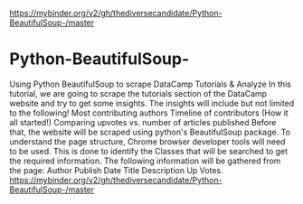 https://mybinder.org/v2/gh/thediversecandidate/Python-BeautifulSoup-/master

# Python-BeautifulSoup-
Using Python BeautifulSoup to scrape DataCamp Tutorials &amp; Analyze  In this tutorial, we are going to scrape the tutorials section of the DataCamp website and try to get some insights. The insights will include but not limited to the following! Most contributing authors Timeline of contributors (How it all started!) Comparing upvotes vs. number of articles published Before that, the website will be scraped using python's BeautifulSoup package. To understand the page structure, Chrome browser developer tools will need to be used. This is done to identify the Classes that will be searched to get the required information. The following information will be gathered from the page: Author Publish Date Title Description Up Votes.
https://mybinder.org/v2/gh/thediversecandidate/Python-BeautifulSoup-/master
